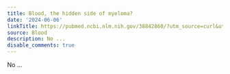 ```yaml
---
title: Blood, the hidden side of myeloma?
date: '2024-06-06'
linkTitle: https://pubmed.ncbi.nlm.nih.gov/38842860/?utm_source=curl&utm_medium=rss&utm_campaign=journals&utm_content=7603509&fc=None&ff=20240607181525&v=2.18.0.post9+e462414
source: Blood
description: No ...
disable_comments: true
---
```

No ...